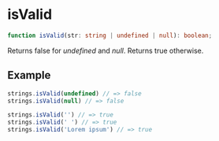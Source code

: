 # isValid

```ts
function isValid(str: string | undefined | null): boolean;
```

Returns false for *undefined* and *null*. Returns true otherwise.

## Example

```ts
strings.isValid(undefined) // => false
strings.isValid(null) // => false
```

```ts
strings.isValid('') // => true
strings.isValid(' ') // => true
strings.isValid('Lorem ipsum') // => true
```
